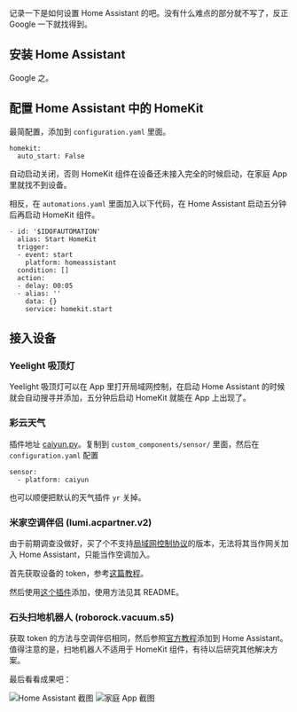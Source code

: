 记录一下是如何设置 Home Assistant 的吧。没有什么难点的部分就不写了，反正 Google 一下就找得到。

## 安装 Home Assistant

Google 之。

## 配置 Home Assistant 中的 HomeKit

最简配置，添加到 `configuration.yaml` 里面。

```
homekit:
  auto_start: False
```

自动启动关闭，否则 HomeKit 组件在设备还未接入完全的时候启动，在家庭 App 里就找不到设备。

相反，在 `automations.yaml` 里面加入以下代码，在 Home Assistant 启动五分钟后再启动 HomeKit 组件。

```
- id: '$IDOFAUTOMATION'
  alias: Start HomeKit
  trigger:
  - event: start
    platform: homeassistant
  condition: []
  action:
  - delay: 00:05
  - alias: ''
    data: {}
    service: homekit.start
```

## 接入设备

### Yeelight 吸顶灯

Yeelight 吸顶灯可以在 App 里打开局域网控制，在启动 Home Assistant 的时候就会自动搜寻并添加，五分钟后启动 HomeKit 就能在 App 上出现了。

### 彩云天气

插件地址 [caiyun.py](https://github.com/Yonsm/HAExtra/blob/master/custom_components/sensor/caiyun.py)。复制到 `custom_components/sensor/` 里面，然后在 `configuration.yaml` 配置

```
sensor:
  - platform: caiyun
```

也可以顺便把默认的天气插件 `yr` 关掉。

### 米家空调伴侣 (lumi.acpartner.v2)

由于前期调查没做好，买了个不支持[局域网控制协议](http://docs.opencloud.aqara.cn/development/gateway-LAN-communication/)的版本，无法将其当作网关加入 Home Assistant，只能当作空调加入。

首先获取设备的 token，参考[这篇教程](https://github.com/jghaanstra/com.xiaomi-miio/blob/master/docs/obtain_token.md)。

然后使用[这个插件](https://github.com/syssi/xiaomi_airconditioningcompanion)添加，使用方法见其 README。

### 石头扫地机器人 (roborock.vacuum.s5)

获取 token 的方法与空调伴侣相同，然后参照[官方教程](https://www.home-assistant.io/components/vacuum.xiaomi_miio/)添加到 Home Assistant。值得注意的是，扫地机器人不适用于 HomeKit 组件，有待以后研究其他解决方案。

最后看看成果吧：

![Home Assistant 截图](https://github.com/amorphobia/blog/assets/523025/0fd78cdf-4474-41b4-acda-c23bd7a3aa4e)
![家庭 App 截图](https://github.com/amorphobia/blog/assets/523025/fea8e83b-bab1-438a-bb67-9c15b05c39a0)

<!-- ##{"timestamp":1546604081}## -->